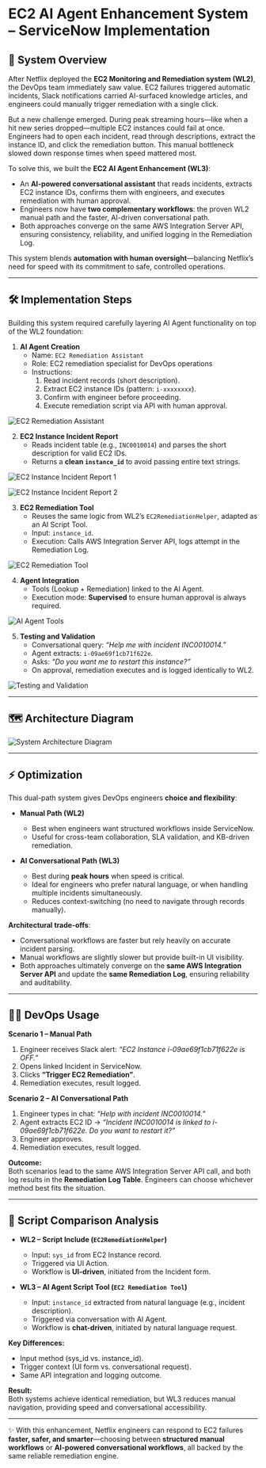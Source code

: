# EC2 AI Agent Enhancement System – ServiceNow Implementation  

## 📖 System Overview  

After Netflix deployed the **EC2 Monitoring and Remediation system (WL2)**, the DevOps team immediately saw value. EC2 failures triggered automatic incidents, Slack notifications carried AI-surfaced knowledge articles, and engineers could manually trigger remediation with a single click.  

But a new challenge emerged. During peak streaming hours—like when a hit new series dropped—multiple EC2 instances could fail at once. Engineers had to open each incident, read through descriptions, extract the instance ID, and click the remediation button. This manual bottleneck slowed down response times when speed mattered most.  

To solve this, we built the **EC2 AI Agent Enhancement (WL3)**:  
- An **AI-powered conversational assistant** that reads incidents, extracts EC2 instance IDs, confirms them with engineers, and executes remediation with human approval.  
- Engineers now have **two complementary workflows**: the proven WL2 manual path and the faster, AI-driven conversational path.  
- Both approaches converge on the same AWS Integration Server API, ensuring consistency, reliability, and unified logging in the Remediation Log.  

This system blends **automation with human oversight**—balancing Netflix’s need for speed with its commitment to safe, controlled operations.  

---

## 🛠️ Implementation Steps  

Building this system required carefully layering AI Agent functionality on top of the WL2 foundation:  

1. **AI Agent Creation**  
   - Name: `EC2 Remediation Assistant`  
   - Role: EC2 remediation specialist for DevOps operations  
   - Instructions:  
     1. Read incident records (short description).  
     2. Extract EC2 instance IDs (pattern: `i-xxxxxxxx`).  
     3. Confirm with engineer before proceeding.  
     4. Execute remediation script via API with human approval.  

![EC2 Remediation Assistant](Images/EC2%20Remediation%20Assistant.png)

2. **EC2 Instance Incident Report**  
   - Reads incident table (e.g., `INC0010014`) and parses the short description for valid EC2 IDs.  
   - Returns a **clean `instance_id`** to avoid passing entire text strings.
     
![EC2 Instance Incident Report 1](Images/EC2%20Instance%20Incident%20Report%201.png)

![EC2 Instance Incident Report 2](Images/EC2%20Instance%20Incident%20Report%202.png)

3. **EC2 Remediation Tool**  
   - Reuses the same logic from WL2’s `EC2RemediationHelper`, adapted as an AI Script Tool.  
   - Input: `instance_id`.  
   - Execution: Calls AWS Integration Server API, logs attempt in the Remediation Log.  

![EC2 Remediation Tool](Images/EC2%20Remediation%20tool.png)

4. **Agent Integration**  
   - Tools (Lookup + Remediation) linked to the AI Agent.  
   - Execution mode: **Supervised** to ensure human approval is always required.  

![AI Agent Tools](Images/AI%20Agent%20tools.png)

5. **Testing and Validation**  
   - Conversational query: *“Help me with incident INC0010014.”*  
   - Agent extracts: `i-09ae69f1cb71f622e`.  
   - Asks: *“Do you want me to restart this instance?”*  
   - On approval, remediation executes and is logged identically to WL2.  

![Testing and Validation](Images/Testing%20and%20Validation.png)

---

## 🗺️ Architecture Diagram  

![System Architecture Diagram](Diagram.png)


---

## ⚡ Optimization  

This dual-path system gives DevOps engineers **choice and flexibility**:  

- **Manual Path (WL2)**  
  - Best when engineers want structured workflows inside ServiceNow.  
  - Useful for cross-team collaboration, SLA validation, and KB-driven remediation.  

- **AI Conversational Path (WL3)**  
  - Best during **peak hours** when speed is critical.  
  - Ideal for engineers who prefer natural language, or when handling multiple incidents simultaneously.  
  - Reduces context-switching (no need to navigate through records manually).  

**Architectural trade-offs**:  
- Conversational workflows are faster but rely heavily on accurate incident parsing.  
- Manual workflows are slightly slower but provide built-in UI visibility.  
- Both approaches ultimately converge on the **same AWS Integration Server API** and update the **same Remediation Log**, ensuring reliability and auditability.  

---

## 👩‍💻 DevOps Usage  

**Scenario 1 – Manual Path**  
1. Engineer receives Slack alert: *“EC2 Instance i-09ae69f1cb71f622e is OFF.”*  
2. Opens linked Incident in ServiceNow.  
3. Clicks **“Trigger EC2 Remediation”**.  
4. Remediation executes, result logged.  

**Scenario 2 – AI Conversational Path**  
1. Engineer types in chat: *“Help with incident INC0010014.”*  
2. Agent extracts EC2 ID → *“Incident INC0010014 is linked to i-09ae69f1cb71f622e. Do you want to restart it?”*  
3. Engineer approves.  
4. Remediation executes, result logged.  

**Outcome:**  
Both scenarios lead to the same AWS Integration Server API call, and both log results in the **Remediation Log Table**. Engineers can choose whichever method best fits the situation.  

---

## 📝 Script Comparison Analysis  

- **WL2 – Script Include (`EC2RemediationHelper`)**  
  - Input: `sys_id` from EC2 Instance record.  
  - Triggered via UI Action.  
  - Workflow is **UI-driven**, initiated from the Incident form.  

- **WL3 – AI Agent Script Tool (`EC2 Remediation Tool`)**  
  - Input: `instance_id` extracted from natural language (e.g., incident description).  
  - Triggered via conversation with AI Agent.  
  - Workflow is **chat-driven**, initiated by natural language request.  

**Key Differences:**  
- Input method (sys_id vs. instance_id).  
- Trigger context (UI form vs. conversational request).  
- Same API integration and logging outcome.  

**Result:**  
Both systems achieve identical remediation, but WL3 reduces manual navigation, providing speed and conversational accessibility.  

---

✨ With this enhancement, Netflix engineers can respond to EC2 failures **faster, safer, and smarter**—choosing between **structured manual workflows** or **AI-powered conversational workflows**, all backed by the same reliable remediation engine.  


